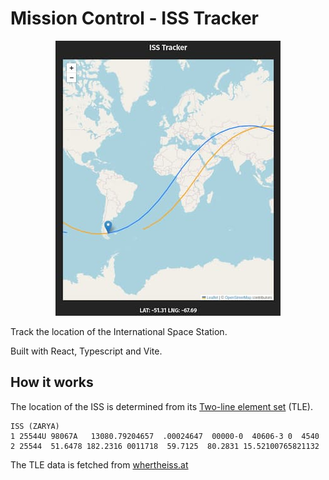 # Mission Control - ISS Tracker

<p align="center">
  <img src="./screenshot.jpg" />
</p>

Track the location of the International Space Station.

Built with React, Typescript and Vite.

## How it works

The location of the ISS is determined from its [Two-line element set](https://en.wikipedia.org/wiki/Two-line_element_set) (TLE).

```
ISS (ZARYA)
1 25544U 98067A   13080.79204657  .00024647  00000-0  40606-3 0  4540
2 25544  51.6478 182.2316 0011718  59.7125  80.2831 15.52100765821132
```

The TLE data is fetched from [whertheiss.at](https://wheretheiss.at/w/developer)
